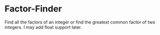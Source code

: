 # Factor-Finder
Find all the factors of an integer or find the greatest common factor of two integers. I may add float support later.

